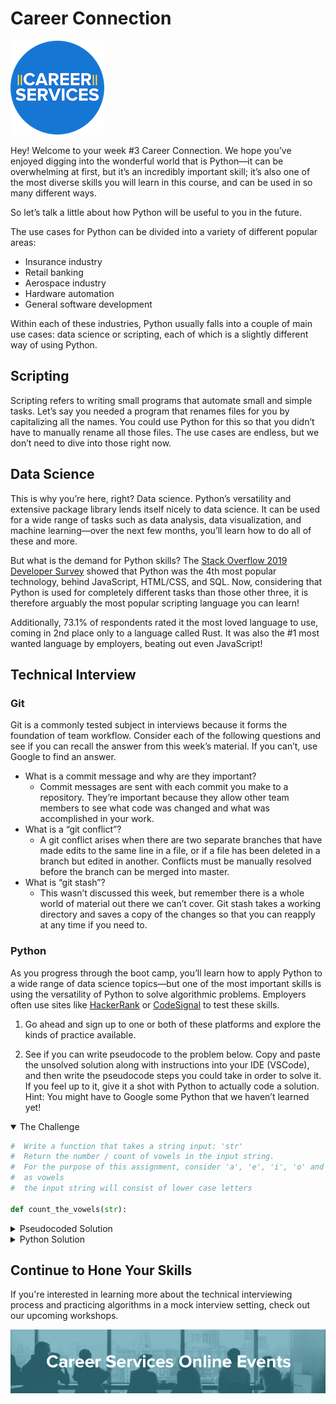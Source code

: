 # Career Connection

![career services logo](assets/logo.png)

Hey! Welcome to your week #3 Career Connection. We hope you’ve enjoyed digging into the wonderful world that is Python—it can be overwhelming at first, but it’s an incredibly important skill; it’s also one of the most diverse skills you will learn in this course, and can be used in so many different ways.

So let’s talk a little about how Python will be useful to you in the future.

The use cases for Python can be divided into a variety of different popular areas:

- Insurance industry
- Retail banking
- Aerospace industry
- Hardware automation
- General software development

Within each of these industries, Python usually falls into a couple of main use cases: data science or scripting, each of which is a slightly different way of using Python.

## Scripting

Scripting refers to writing small programs that automate small and simple tasks. Let’s say you needed a program that renames files for you by capitalizing all the names. You could use Python for this so that you didn’t have to manually rename all those files. The use cases are endless, but we don’t need to dive into those right now.

## Data Science

This is why you’re here, right? Data science. Python’s versatility and extensive package library lends itself nicely to data science. It can be used for a wide range of tasks such as data analysis, data visualization, and machine learning—over the next few months, you’ll learn how to do all of these and more.

But what is the demand for Python skills? The [Stack Overflow 2019 Developer Survey](https://insights.stackoverflow.com/survey/2019) showed that Python was the 4th most popular technology, behind JavaScript, HTML/CSS, and SQL. Now, considering that Python is used for completely different tasks than those other three, it is therefore arguably the most popular scripting language you can learn!

Additionally, 73.1% of respondents rated it the most loved language to use, coming in 2nd place only to a language called Rust. It was also the #1 most wanted language by employers, beating out even JavaScript!

## Technical Interview

### Git

Git is a commonly tested subject in interviews because it forms the foundation of team workflow. Consider each of the following questions and see if you can recall the answer from this week’s material. If you can’t, use Google to find an answer.

- What is a commit message and why are they important?
  - Commit messages are sent with each commit you make to a repository. They’re important because they allow other team members to see what code was changed and what was accomplished in your work.
- What is a “git conflict”?
  - A git conflict arises when there are two separate branches that have made edits to the same line in a file, or if a file has been deleted in a branch but edited in another. Conflicts must be manually resolved before the branch can be merged into master.
- What is “git stash”?
  - This wasn’t discussed this week, but remember there is a whole world of material out there we can’t cover. Git stash takes a working directory and saves a copy of the changes so that you can reapply at any time if you need to.

### Python

As you progress through the boot camp, you’ll learn how to apply Python to a wide range of data science topics—but one of the most important skills is using the versatility of Python to solve algorithmic problems. Employers often use sites like [HackerRank](https://www.hackerrank.com/) or [CodeSignal](https://codesignal.com/) to test these skills.

1. Go ahead and sign up to one or both of these platforms and explore the kinds of practice available.

2. See if you can write pseudocode to the problem below. Copy and paste the unsolved solution along with instructions into your IDE (VSCode), and then write the pseudocode steps you could take in order to solve it. If you feel up to it, give it a shot with Python to actually code a solution. Hint: You might have to Google some Python that we haven’t learned yet!

<details open>
<summary>
The Challenge
</summary>

```py
#  Write a function that takes a string input: 'str'
#  Return the number / count of vowels in the input string.
#  For the purpose of this assignment, consider 'a', 'e', 'i', 'o' and 'u'
#  as vowels
#  the input string will consist of lower case letters

def count_the_vowels(str):
```

</details>

<details>
<summary>
Pseudocoded Solution
</summary>

```py
def count_the_vowels(str):

    # initialize a counter variable  to 0

    # loop through each character in the string

    #  if the char matches one of the  vowels in upper case of lowercase

    # increment counter by one

    # return  the  counter
```

</details>

<details>
<summary>
Python Solution
</summary>

```py
def count_the_vowels(str):

    # initialize a counter variable  to 0
    num_vowels = 0

    # loop through each character in the string
    for char in str:

        #  if the char matches one of the  vowels in upper case of lowercase
        if char in "aeiouAEIOU":

            # increment counter by one
            num_vowels = num_vowels + 1

    # return  the  counter
    return num_vowels

print(count_the_vowels('this is a string'))
```

</details>

## Continue to Hone Your Skills

If you're interested in learning more about the technical interviewing process and practicing algorithms in a mock interview setting, check out our upcoming workshops.

![Events banner](./assets/events.png)
